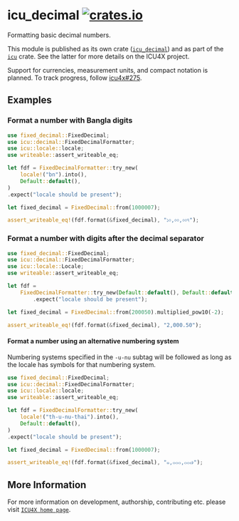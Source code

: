 # icu_decimal [![crates.io](https://img.shields.io/crates/v/icu_decimal)](https://crates.io/crates/icu_decimal)

<!-- cargo-rdme start -->

Formatting basic decimal numbers.

This module is published as its own crate ([`icu_decimal`](https://docs.rs/icu_decimal/latest/icu_decimal/))
and as part of the [`icu`](https://docs.rs/icu/latest/icu/) crate. See the latter for more details on the ICU4X project.

Support for currencies, measurement units, and compact notation is planned. To track progress,
follow [icu4x#275](https://github.com/unicode-org/icu4x/issues/275).

## Examples

### Format a number with Bangla digits

```rust
use fixed_decimal::FixedDecimal;
use icu::decimal::FixedDecimalFormatter;
use icu::locale::locale;
use writeable::assert_writeable_eq;

let fdf = FixedDecimalFormatter::try_new(
    locale!("bn").into(),
    Default::default(),
)
.expect("locale should be present");

let fixed_decimal = FixedDecimal::from(1000007);

assert_writeable_eq!(fdf.format(&fixed_decimal), "১০,০০,০০৭");
```

### Format a number with digits after the decimal separator

```rust
use fixed_decimal::FixedDecimal;
use icu::decimal::FixedDecimalFormatter;
use icu::locale::Locale;
use writeable::assert_writeable_eq;

let fdf =
    FixedDecimalFormatter::try_new(Default::default(), Default::default())
        .expect("locale should be present");

let fixed_decimal = FixedDecimal::from(200050).multiplied_pow10(-2);

assert_writeable_eq!(fdf.format(&fixed_decimal), "2,000.50");
```

#### Format a number using an alternative numbering system

Numbering systems specified in the `-u-nu` subtag will be followed as long as the locale has
symbols for that numbering system.

```rust
use fixed_decimal::FixedDecimal;
use icu::decimal::FixedDecimalFormatter;
use icu::locale::locale;
use writeable::assert_writeable_eq;

let fdf = FixedDecimalFormatter::try_new(
    locale!("th-u-nu-thai").into(),
    Default::default(),
)
.expect("locale should be present");

let fixed_decimal = FixedDecimal::from(1000007);

assert_writeable_eq!(fdf.format(&fixed_decimal), "๑,๐๐๐,๐๐๗");
```

[`FixedDecimalFormatter`]: FixedDecimalFormatter

<!-- cargo-rdme end -->

## More Information

For more information on development, authorship, contributing etc. please visit [`ICU4X home page`](https://github.com/unicode-org/icu4x).
